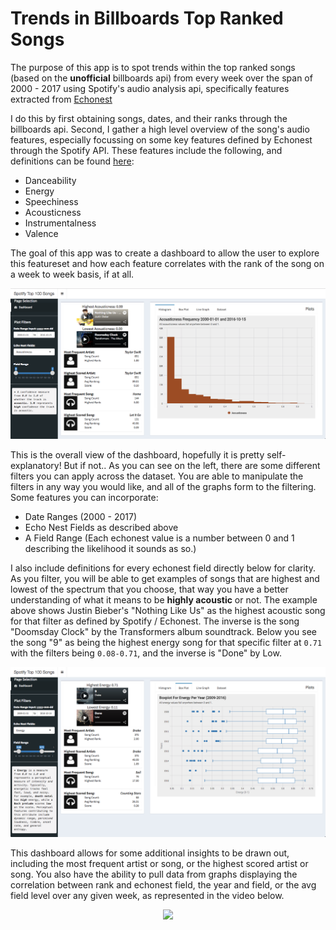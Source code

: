 # Trends in Billboards Top Ranked Songs

The purpose of this app is to spot trends within the top ranked songs (based on the **unofficial** billboards api)
from every week over the span of 2000 - 2017 using Spotify's audio analysis api, specifically features extracted from [Echonest](http://static.echonest.com/enspex/)

I do this by first obtaining songs, dates, and their ranks through the billboards api. Second, I gather a high level overview of the song's audio features, especially focussing on some key features defined by Echonest through the Spotify API. These features include the following, and definitions can be found [here](https://developer.spotify.com/documentation/web-api/reference/tracks/get-audio-features/#audio-features-object): 

* Danceability
* Energy
* Speechiness
* Acousticness
* Instrumentalness
* Valence

The goal of this app was to create a dashboard to allow the user to explore this featureset and how each feature correlates with the rank of the song on a week to week basis, if at all. 

![Overview](./images/overview.png)

This is the overall view of the dashboard, hopefully it is pretty self-explanatory! But if not..
As you can see on the left, there are some different filters you can apply across the dataset. You are able to manipulate the filters in any way you would like, and all of the graphs form to the filtering. Some features you can incorporate: 

* Date Ranges (2000 - 2017)
* Echo Nest Fields as described above
* A Field Range (Each echonest value is a number between 0 and 1 describing the likelihood it sounds as so.)

I also include definitions for every echonest field directly below for clarity. As you filter, you will be able to get examples of songs that are highest and lowest of the spectrum that you choose, that way you have a better understanding of what it means to be __highly acoustic__ or not. The example above shows Justin Bieber's "Nothing Like Us" as the highest acoustic song for that filter as defined by Spotify / Echonest. The inverse is the song "Doomsday Clock" by the Transformers album soundtrack. Below you see the song "9" as being the highest energy song for that specific filter at `0.71` with the filters being `0.08-0.71`, and the inverse is "Done" by Low. 

![Filtered](./images/filtered.png)

This dashboard allows for some additional insights to be drawn out, including the most frequent artist or song, or the highest scored artist or song. You also have the ability to pull data from graphs displaying the correlation between rank and echonest field, the year and field, or the avg field level over any given week, as represented in the video below. 

<p align="center">
  <img src="/images/line_graph.gif?raw=true" width="600px">
</p>
